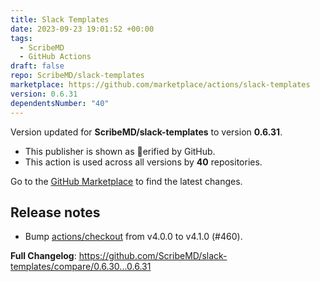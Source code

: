 ```yaml
---
title: Slack Templates
date: 2023-09-23 19:01:52 +00:00
tags:
  - ScribeMD
  - GitHub Actions
draft: false
repo: ScribeMD/slack-templates
marketplace: https://github.com/marketplace/actions/slack-templates
version: 0.6.31
dependentsNumber: "40"
---
```



Version updated for **ScribeMD/slack-templates** to version **0.6.31**.
- This publisher is shown as erified by GitHub.
- This action is used across all versions by **40** repositories.

Go to the [GitHub Marketplace](https://github.com/marketplace/actions/slack-templates) to find the latest changes.

## Release notes

- Bump [actions/checkout](https://github.com/actions/checkout) from v4.0.0 to v4.1.0 (#460).

**Full Changelog**: https://github.com/ScribeMD/slack-templates/compare/0.6.30...0.6.31
